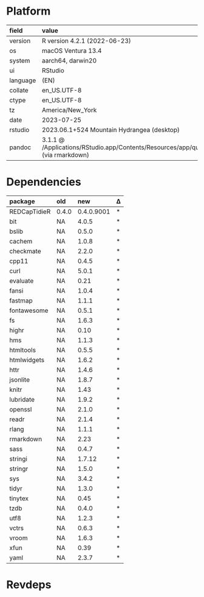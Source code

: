 # Platform

|field    |value                                                                                      |
|:--------|:------------------------------------------------------------------------------------------|
|version  |R version 4.2.1 (2022-06-23)                                                               |
|os       |macOS Ventura 13.4                                                                         |
|system   |aarch64, darwin20                                                                          |
|ui       |RStudio                                                                                    |
|language |(EN)                                                                                       |
|collate  |en_US.UTF-8                                                                                |
|ctype    |en_US.UTF-8                                                                                |
|tz       |America/New_York                                                                           |
|date     |2023-07-25                                                                                 |
|rstudio  |2023.06.1+524 Mountain Hydrangea (desktop)                                                 |
|pandoc   |3.1.1 @ /Applications/RStudio.app/Contents/Resources/app/quarto/bin/tools/ (via rmarkdown) |

# Dependencies

|package      |old   |new        |Δ  |
|:------------|:-----|:----------|:--|
|REDCapTidieR |0.4.0 |0.4.0.9001 |*  |
|bit          |NA    |4.0.5      |*  |
|bslib        |NA    |0.5.0      |*  |
|cachem       |NA    |1.0.8      |*  |
|checkmate    |NA    |2.2.0      |*  |
|cpp11        |NA    |0.4.5      |*  |
|curl         |NA    |5.0.1      |*  |
|evaluate     |NA    |0.21       |*  |
|fansi        |NA    |1.0.4      |*  |
|fastmap      |NA    |1.1.1      |*  |
|fontawesome  |NA    |0.5.1      |*  |
|fs           |NA    |1.6.3      |*  |
|highr        |NA    |0.10       |*  |
|hms          |NA    |1.1.3      |*  |
|htmltools    |NA    |0.5.5      |*  |
|htmlwidgets  |NA    |1.6.2      |*  |
|httr         |NA    |1.4.6      |*  |
|jsonlite     |NA    |1.8.7      |*  |
|knitr        |NA    |1.43       |*  |
|lubridate    |NA    |1.9.2      |*  |
|openssl      |NA    |2.1.0      |*  |
|readr        |NA    |2.1.4      |*  |
|rlang        |NA    |1.1.1      |*  |
|rmarkdown    |NA    |2.23       |*  |
|sass         |NA    |0.4.7      |*  |
|stringi      |NA    |1.7.12     |*  |
|stringr      |NA    |1.5.0      |*  |
|sys          |NA    |3.4.2      |*  |
|tidyr        |NA    |1.3.0      |*  |
|tinytex      |NA    |0.45       |*  |
|tzdb         |NA    |0.4.0      |*  |
|utf8         |NA    |1.2.3      |*  |
|vctrs        |NA    |0.6.3      |*  |
|vroom        |NA    |1.6.3      |*  |
|xfun         |NA    |0.39       |*  |
|yaml         |NA    |2.3.7      |*  |

# Revdeps

